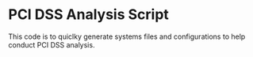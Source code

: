 # PCI DSS Analysis Script
This code is to quiclky generate systems files and configurations to help conduct PCI DSS analysis. 

